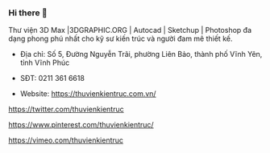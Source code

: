 ### Hi there 👋

Thư viện 3D Max |3DGRAPHIC.ORG | Autocad | Sketchup | Photoshop đa dạng phong phú nhất cho kỹ sư kiến trúc và người đam mê thiết kế.

- Địa chỉ: Số 5, Đường Nguyễn Trãi, phường Liên Bảo, thành phố Vĩnh Yên, tỉnh Vĩnh Phúc

- SĐT: 0211 361 6618

- Website: https://thuvienkientruc.com.vn/

https://twitter.com/thuvienkientruc

https://www.pinterest.com/thuvienkientruc/

https://vimeo.com/thuvienkientruc
